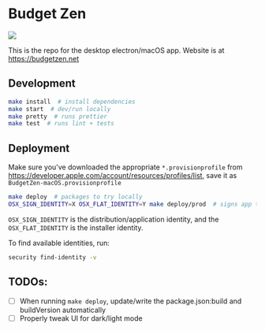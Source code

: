 # Budget Zen

[![](https://github.com/BrunoBernardino/budgetzen-macos/workflows/Run%20Tests/badge.svg)](https://github.com/BrunoBernardino/budgetzen-macos/actions?workflow=Run+Tests)

This is the repo for the desktop electron/macOS app. Website is at https://budgetzen.net

## Development

```bash
make install  # install dependencies
make start  # dev/run locally
make pretty  # runs prettier
make test  # runs lint + tests
```

## Deployment

Make sure you've downloaded the appropriate `*.provisionprofile` from https://developer.apple.com/account/resources/profiles/list, save it as `BudgetZen-macOS.provisionprofile`

```bash
make deploy  # packages to try locally
OSX_SIGN_IDENTITY=X OSX_FLAT_IDENTITY=Y make deploy/prod  # signs app to upload via Transporter (the generated .pkg inside the app folder, not make — that one's not signed, intentionally)
```

`OSX_SIGN_IDENTITY` is the distribution/application identity, and the `OSX_FLAT_IDENTITY` is the installer identity.

To find available identities, run:

```bash
security find-identity -v
```

## TODOs:

- [ ] When running `make deploy`, update/write the package.json:build and buildVersion automatically
- [ ] Properly tweak UI for dark/light mode
